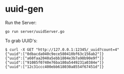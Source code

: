 uuid-gen
========
Run the Server:

```
go run server/uuidServer.go
```

To grab UUID's:

```
$ curl -X GET "http://127.0.0.1:12345/_uuid?count=4"
{"uuid":["0dbacda040c9ece580410bf63c156ab2"]}
{"uuid":["a60faa2040a5ebb1804e3b7a98b90e9f"]}
{"uuid":["91085f0740e76ba180a5449231a0384e"]}
{"uuid":["12c31ccc400ebb618030a8554f67451d"]}
```
